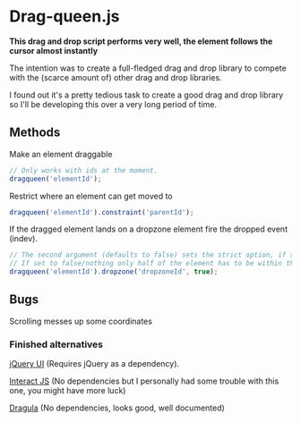 # Drag-queen.js
**This drag and drop script performs very well, the element follows the cursor almost instantly**

The intention was to create a full-fledged drag and drop library to compete with the (scarce amount of) other drag and drop libraries.

I found out it's a pretty tedious task to create a good drag and drop library so I'll be developing this over a very long period of time.

## Methods

Make an element draggable
```javascript
// Only works with ids at the moment.
dragqueen('elementId');
```

Restrict where an element can get moved to
```javascript
dragqueen('elementId').constraint('parentId');
```

If the dragged element lands on a dropzone element fire the dropped event (indev).
```javascript
// The second argument (defaults to false) sets the strict option, if set to true the entire element has to be within the dropzone
// If set to false/nothing only half of the element has to be within the dropzone
dragqueen('elementId').dropzone('dropzoneId', true);
```

## Bugs

Scrolling messes up some coordinates


### Finished alternatives
[jQuery UI](https://jqueryui.com/) (Requires jQuery as a dependency).

[Interact JS](http://interactjs.io/) (No dependencies but I personally had some trouble with this one, you might have more luck)

[Dragula](https://github.com/bevacqua/dragula) (No dependencies, looks good, well documented)